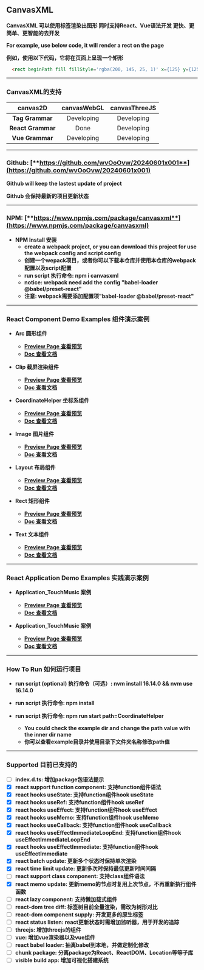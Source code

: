 ## CanvasXML

**CanvasXML 可以使用标签渲染出图形 同时支持React、Vue语法开发 更快、更简单、更智能的去开发**

**For example, use below code, it will render a rect on the page**

**例如，使用以下代码，它将在页面上呈现一个矩形**

```html
  <rect beginPath fill fillStyle='rgba(200, 145, 25, 1)' x={125} y={125} w={100} h={100} />
```

---

### CanvasXML的支持

|   **canvas2D**   | **canvasWebGL** | **canvasThreeJS** |
| :---------------: | :---------------: | :---------------: |
| **Tag Grammar** |     Developing    |        Developing       |
| **React Grammar** |     Done    |        Developing       |
|  **Vue Grammar**  |      Developing       |        Developing       |

---

### Github: [**https://github.com/wvOoOvw/20240601x001**](https://github.com/wvOoOvw/20240601x001)

**Github will keep the lastest update of project**

**Github 会保持最新的项目更新状态**

---

### NPM: [**https://www.npmjs.com/package/canvasxml**](https://www.npmjs.com/package/canvasxml)

- **NPM Install 安装**
  - **create a webpack project, or you can download this project for use the webpack config and script config**
  - **创建一个wepack项目，或者你可以下载本仓库并使用本仓库的webpack配置以及script配置**
  - **run script 执行命令: npm i canvasxml**
  - **notice: webpack need add the config "babel-loader @babel/preset-react"**
  - **注意: webpack需要添加配置项"babel-loader @babel/preset-react"**

---

### React Component Demo Examples 组件演示案例

- **Arc 圆形组件**
  - [**Preview Page 查看预览**](https://wvooovw.github.io/20240601x001/exampled/Demo_Arc)
  - [**Doc 查看文档**](https://github.com/wvOoOvw/20240601x001/tree/master/example/Demo_Arc)

- **Clip 截屏渲染组件**
  - [**Preview Page 查看预览**](https://wvooovw.github.io/20240601x001/exampled/Demo_Clip)
  - [**Doc 查看文档**](https://github.com/wvOoOvw/20240601x001/tree/master/example/Demo_Clip)

- **CoordinateHelper 坐标系组件**
  - [**Preview Page 查看预览**](https://wvooovw.github.io/20240601x001/exampled/Demo_CoordinateHelper)
  - [**Doc 查看文档**](https://github.com/wvOoOvw/20240601x001/tree/master/example/Demo_CoordinateHelper)

- **Image 图片组件**
  - [**Preview Page 查看预览**](https://wvooovw.github.io/20240601x001/exampled/Demo_Image)
  - [**Doc 查看文档**](https://github.com/wvOoOvw/20240601x001/tree/master/example/Demo_Image)

- **Layout 布局组件**
  - [**Preview Page 查看预览**](https://wvooovw.github.io/20240601x001/exampled/Demo_Layout)
  - [**Doc 查看文档**](https://github.com/wvOoOvw/20240601x001/tree/master/example/Demo_Layout)

- **Rect 矩形组件**
  - [**Preview Page 查看预览**](https://wvooovw.github.io/20240601x001/exampled/Demo_Rect)
  - [**Doc 查看文档**](https://github.com/wvOoOvw/20240601x001/tree/master/example/Demo_Rect)

- **Text 文本组件**
  - [**Preview Page 查看预览**](https://wvooovw.github.io/20240601x001/exampled/Demo_Text)
  - [**Doc 查看文档**](https://github.com/wvOoOvw/20240601x001/tree/master/example/Demo_Text)

---

### React Application Demo Examples 实践演示案例

- **Application_TouchMusic 案例**
  - [**Preview Page 查看预览**](https://wvooovw.github.io/20240601x001/exampled/Application_TouchMusic)
  - [**Doc 查看文档**](https://github.com/wvOoOvw/20240601x001/tree/master/example/Application_TouchMusic)

- **Application_TouchMusic 案例**
  - [**Preview Page 查看预览**](https://wvooovw.github.io/20240601x001/exampled/Application_TouchMusic)
  - [**Doc 查看文档**](https://github.com/wvOoOvw/20240601x001/tree/master/example/Application_TouchMusic)

---

### How To Run 如何运行项目

- **run script (optional) 执行命令（可选）: nvm install 16.14.0 && nvm use 16.14.0**
- **run script 执行命令: npm install**
- **run script 执行命令: npm run start path=CoordinateHelper**

  - **You could check the example dir and change the path value with the inner dir name**
  - **你可以查看example目录并使用目录下文件夹名称修改path值**

---

### Supported 目前已支持的

- [ ] **index.d.ts: 增加package包语法提示**
- [X] **react support function component: 支持function组件语法**
- [X] **react hooks useState: 支持function组件hook useState**
- [X] **react hooks useRef: 支持function组件hook useRef**
- [X] **react hooks useEffect: 支持function组件hook useEffect**
- [X] **react hooks useMemo: 支持function组件hook useMemo**
- [X] **react hooks useCallback: 支持function组件hook useCallback**
- [X] **react hooks useEffectImmediateLoopEnd: 支持function组件hook useEffectImmediateLoopEnd**
- [X] **react hooks useEffectImmediate: 支持function组件hook useEffectImmediate**
- [X] **react batch update: 更新多个状态时保持单次渲染**
- [X] **react time limit update: 更新多次时保持最低更新时间间隔**
- [ ] **react support class component: 支持class组件语法**
- [X] **react memo update: 更新memo的节点时复用上次节点，不再重新执行组件函数**
- [ ] **react lazy component: 支持懒加载式组件**
- [ ] **react-dom tree diff: 标签树目前全量渲染，需改为树形对比**
- [ ] **react-dom component supply: 开发更多的原生标签**
- [ ] **react status listen: react更新状态时需增加监听器，用于开发的追踪**
- [ ] **threejs: 增加threejs的组件**
- [ ] **vue: 增加vue渲染器以及vue组件**
- [ ] **react babel loader: 抽离babel到本地，并做定制化修改**
- [ ] **chunk package: 分离package为React、ReactDOM、Location等等子库**
- [ ] **visible build app: 增加可视化搭建系统**
